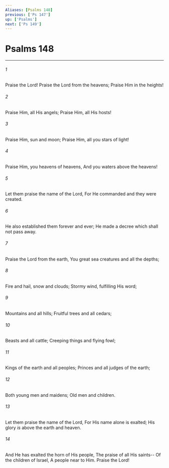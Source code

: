 ```yaml
---
Aliases: [Psalms 148]
previous: ['Ps 147']
up: ['Psalms']
next: ['Ps 149']
---
```

# Psalms 148

***


###### 1 
Praise the Lord! Praise the Lord from the heavens; Praise Him in the heights! 

###### 2 
Praise Him, all His angels; Praise Him, all His hosts! 

###### 3 
Praise Him, sun and moon; Praise Him, all you stars of light! 

###### 4 
Praise Him, you heavens of heavens, And you waters above the heavens! 

###### 5 
Let them praise the name of the Lord, For He commanded and they were created. 

###### 6 
He also established them forever and ever; He made a decree which shall not pass away. 

###### 7 
Praise the Lord from the earth, You great sea creatures and all the depths; 

###### 8 
Fire and hail, snow and clouds; Stormy wind, fulfilling His word; 

###### 9 
Mountains and all hills; Fruitful trees and all cedars; 

###### 10 
Beasts and all cattle; Creeping things and flying fowl; 

###### 11 
Kings of the earth and all peoples; Princes and all judges of the earth; 

###### 12 
Both young men and maidens; Old men and children. 

###### 13 
Let them praise the name of the Lord, For His name alone is exalted; His glory _is_ above the earth and heaven. 

###### 14 
And He has exalted the horn of His people, The praise of all His saints-- Of the children of Israel, A people near to Him. Praise the Lord!
